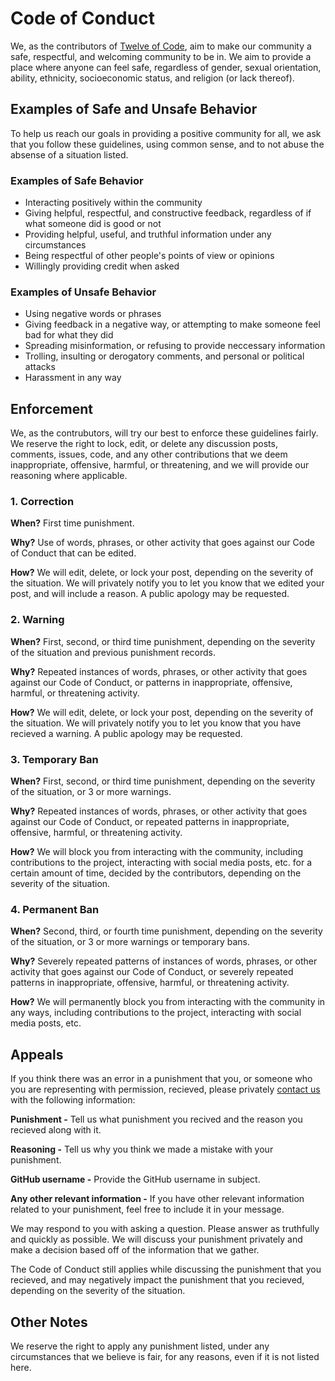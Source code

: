 # Code of Conduct

We, as the contributors of [Twelve of Code](https://github.com/twelve-of-code-official), aim to make our community a safe, respectful, and welcoming community to be in. We aim to provide a place where anyone can feel safe, regardless of gender, sexual orientation, ability, ethnicity, socioeconomic status, and religion (or lack thereof).

## Examples of Safe and Unsafe Behavior

To help us reach our goals in providing a positive community for all, we ask that you follow these guidelines, using common sense, and to not abuse the absense of a situation listed.

### Examples of Safe Behavior

- Interacting positively within the community
- Giving helpful, respectful, and constructive feedback, regardless of if what someone did is good or not
- Providing helpful, useful, and truthful information under any circumstances
- Being respectful of other people's points of view or opinions
- Willingly providing credit when asked

### Examples of Unsafe Behavior

- Using negative words or phrases
- Giving feedback in a negative way, or attempting to make someone feel bad for what they did
- Spreading misinformation, or refusing to provide neccessary information
- Trolling, insulting or derogatory comments, and personal or political attacks
- Harassment in any way

## Enforcement

We, as the contrubutors, will try our best to enforce these guidelines fairly. We reserve the right to lock, edit, or delete any discussion posts, comments, issues, code, and any other contributions that we deem inappropriate, offensive, harmful, or threatening, and we will provide our reasoning where applicable.

### 1. Correction

**When?** First time punishment.

**Why?** Use of words, phrases, or other activity that goes against our Code of Conduct that can be edited.

**How?** We will edit, delete, or lock your post, depending on the severity of the situation. We will privately notify you to let you know that we edited your post, and will include a reason. A public apology may be requested.

### 2. Warning

**When?** First, second, or third time punishment, depending on the severity of the situation and previous punishment records.

**Why?** Repeated instances of words, phrases, or other activity that goes against our Code of Conduct, or patterns in inappropriate, offensive, harmful, or threatening activity.

**How?** We will edit, delete, or lock your post, depending on the severity of the situation. We will privately notify you to let you know that you have recieved a warning. A public apology may be requested.

### 3. Temporary Ban

**When?** First, second, or third time punishment, depending on the severity of the situation, or 3 or more warnings.

**Why?** Repeated instances of words, phrases, or other activity that goes against our Code of Conduct, or repeated patterns in inappropriate, offensive, harmful, or threatening activity.

**How?** We will block you from interacting with the community, including contributions to the project, interacting with social media posts, etc. for a certain amount of time, decided by the contributors, depending on the severity of the situation.

### 4. Permanent Ban

**When?** Second, third, or fourth time punishment, depending on the severity of the situation, or 3 or more warnings or temporary bans.

**Why?** Severely repeated patterns of instances of words, phrases, or other activity that goes against our Code of Conduct, or severely repeated patterns in inappropriate, offensive, harmful, or threatening activity.

**How?** We will permanently block you from interacting with the community in any ways, including contributions to the project, interacting with social media posts, etc.

## Appeals

If you think there was an error in a punishment that you, or someone who you are representing with permission, recieved, please privately [contact us](https://mesure.x10.mx/contact) with the following information:

**Punishment -** Tell us what punishment you recived and the reason you recieved along with it.

**Reasoning -** Tell us why you think we made a mistake with your punishment.

**GitHub username -** Provide the GitHub username in subject.

**Any other relevant information -** If you have other relevant information related to your punishment, feel free to include it in your message.

We may respond to you with asking a question. Please answer as truthfully and quickly as possible. We will discuss your punishment privately and make a decision based off of the information that we gather.

The Code of Conduct still applies while discussing the punishment that you recieved, and may negatively impact the punishment that you recieved, depending on the severity of the situation.

## Other Notes

We reserve the right to apply any punishment listed, under any circumstances that we believe is fair, for any reasons, even if it is not listed here.
